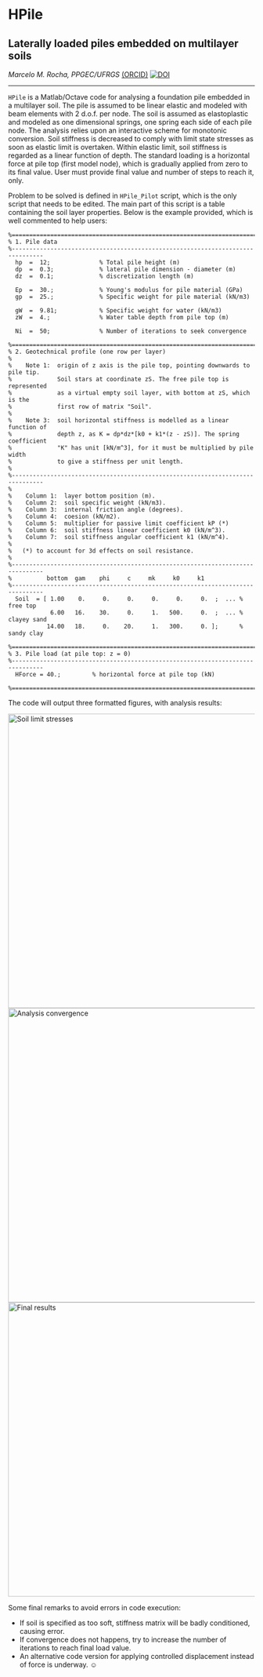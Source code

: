 # HPile
## Laterally loaded piles embedded on multilayer soils
_Marcelo M. Rocha, PPGEC/UFRGS_ [(ORCID)](https://orcid.org/0000-0001-5640-1020)
[![DOI](https://zenodo.org/badge/144635795.svg)](https://zenodo.org/badge/latestdoi/144635795)
___

```HPile``` is a Matlab/Octave code for analysing a foundation pile embedded in a multilayer soil.
The pile is assumed to be linear elastic and modeled with beam elements with 2 d.o.f. per node.
The soil is assumed as elastoplastic and modeled as one dimensional springs, one spring each side of each pile node. 
The analysis relies upon an interactive scheme for monotonic conversion.
Soil stiffness is decreased to comply with limit state stresses as soon as elastic limit is overtaken.
Within elastic limit, soil stiffness is regarded as a linear function of depth.
The standard loading is a horizontal force at pile top (first model node), which is gradually applied
from zero to its final value. User must provide final value and number of steps to reach it, only.

Problem to be solved is defined in ```HPile_Pilot``` script, which is the only script that needs to be edited.
The main part of this script is a table containing the soil layer properties. 
Below is the example provided, which is well commented to help users:

```
%===============================================================================
% 1. Pile data
%-------------------------------------------------------------------------------
  hp  =  12;              % Total pile height (m)
  dp  =  0.3;             % lateral pile dimension - diameter (m)
  dz  =  0.1;             % discretization length (m)

  Ep  =  30.;             % Young's modulus for pile material (GPa)
  gp  =  25.;             % Specific weight for pile material (kN/m3)

  gW  =  9.81;            % Specific weight for water (kN/m3)
  zW  =  4.;              % Water table depth from pile top (m)

  Ni  =  50;              % Number of iterations to seek convergence

%===============================================================================
% 2. Geotechnical profile (one row per layer)
%
%    Note 1:  origin of z axis is the pile top, pointing downwards to pile tip.
%             Soil stars at coordinate zS. The free pile top is represented
%             as a virtual empty soil layer, with bottom at zS, which is the
%             first row of matrix "Soil".
%
%    Note 3:  soil horizontal stiffness is modelled as a linear function of
%             depth z, as K = dp*dz*[k0 + k1*(z - zS)]. The spring coefficient
%             "K" has unit [kN/m^3], for it must be multiplied by pile width
%             to give a stiffness per unit length.
%
%-------------------------------------------------------------------------------
%
%    Column 1:  layer bottom position (m).
%    Column 2:  soil specific weight (kN/m3).
%    Column 3:  internal friction angle (degrees).
%    Column 4:  coesion (kN/m2).
%    Column 5:  multiplier for passive limit coefficient kP (*)
%    Column 6:  soil stiffness linear coefficient k0 (kN/m^3).
%    Column 7:  soil stiffness angular coefficient k1 (kN/m^4).
%
%   (*) to account for 3d effects on soil resistance.
%
%-------------------------------------------------------------------------------
%          bottom  gam    phi     c     mk     k0     k1  
%-------------------------------------------------------------------------------
  Soil  = [ 1.00    0.     0.     0.     0.     0.     0.  ;  ... % free top
            6.00   16.    30.     0.     1.   500.     0.  ;  ... % clayey sand
           14.00   18.     0.    20.     1.   300.     0. ];      % sandy clay

%===============================================================================
% 3. Pile load (at pile top: z = 0)
%-------------------------------------------------------------------------------
  HForce = 40.;         % horizontal force at pile top (kN)

%===============================================================================

```

The code will output three formatted figures, with analysis results:

<img src="docs/Example_01_SoilStresses.png" alt="Soil limit stresses"  width="600px"/>  
<img src="docs/Example_01_Convergence.png"  alt="Analysis convergence" width="600px"/>  
<img src="docs/Example_01_FinalResults.png" alt="Final results"        width="600px"/>  

Some final remarks to avoid errors in code execution:

* If soil is specified as too soft, stiffness matrix will be badly conditioned, causing error.
* If convergence does not happens, try to increase the number of iterations to reach final load value.
* An alternative code version for applying controlled displacement instead of force is underway. :relaxed:





